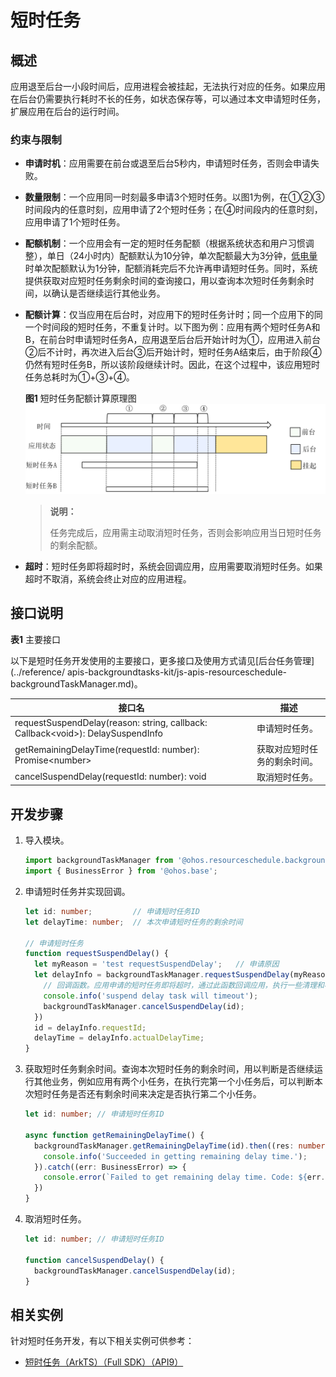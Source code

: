 # 短时任务


## 概述

应用退至后台一小段时间后，应用进程会被挂起，无法执行对应的任务。如果应用在后台仍需要执行耗时不长的任务，如状态保存等，可以通过本文申请短时任务，扩展应用在后台的运行时间。


### 约束与限制

- **申请时机**：应用需要在前台或退至后台5秒内，申请短时任务，否则会申请失败。

- **数量限制**：一个应用同一时刻最多申请3个短时任务。以图1为例，在①②③时间段内的任意时刻，应用申请了2个短时任务；在④时间段内的任意时刻，应用申请了1个短时任务。

- **配额机制**：一个应用会有一定的短时任务配额（根据系统状态和用户习惯调整），单日（24小时内）配额默认为10分钟，单次配额最大为3分钟，[低电量](../reference/apis-basic-services-kit/js-apis-battery-info.md)时单次配额默认为1分钟，配额消耗完后不允许再申请短时任务。同时，系统提供获取对应短时任务剩余时间的查询接口，用以查询本次短时任务剩余时间，以确认是否继续运行其他业务。

- **配额计算**：仅当应用在后台时，对应用下的短时任务计时；同一个应用下的同一个时间段的短时任务，不重复计时。以下图为例：应用有两个短时任务A和B，在前台时申请短时任务A，应用退至后台后开始计时为①，应用进入前台②后不计时，再次进入后台③后开始计时，短时任务A结束后，由于阶段④仍然有短时任务B，所以该阶段继续计时。因此，在这个过程中，该应用短时任务总耗时为①+③+④。  
  
  **图1** 短时任务配额计算原理图      
  ![transient-task](figures/transient-task.png)
    
  > **说明：**
  >
  > 任务完成后，应用需主动取消短时任务，否则会影响应用当日短时任务的剩余配额。

- **超时**：短时任务即将超时时，系统会回调应用，应用需要取消短时任务。如果超时不取消，系统会终止对应的应用进程。

## 接口说明

**表1** 主要接口

以下是短时任务开发使用的主要接口，更多接口及使用方式请见[后台任务管理](../reference/ apis-backgroundtasks-kit/js-apis-resourceschedule-backgroundTaskManager.md)。

| 接口名 | 描述 |
| -------- | -------- |
| requestSuspendDelay(reason: string, callback: Callback&lt;void&gt;): DelaySuspendInfo | 申请短时任务。 |
| getRemainingDelayTime(requestId: number): Promise&lt;number&gt; | 获取对应短时任务的剩余时间。 |
| cancelSuspendDelay(requestId: number): void | 取消短时任务。 |


## 开发步骤

1. 导入模块。
   
   ```ts
   import backgroundTaskManager from '@ohos.resourceschedule.backgroundTaskManager';
   import { BusinessError } from '@ohos.base';
   ```

2. 申请短时任务并实现回调。
   
   ```ts
   let id: number;         // 申请短时任务ID
   let delayTime: number;  // 本次申请短时任务的剩余时间

   // 申请短时任务
   function requestSuspendDelay() {
     let myReason = 'test requestSuspendDelay';   // 申请原因
     let delayInfo = backgroundTaskManager.requestSuspendDelay(myReason, () => {
       // 回调函数。应用申请的短时任务即将超时，通过此函数回调应用，执行一些清理和标注工作，并取消短时任务
       console.info('suspend delay task will timeout');
       backgroundTaskManager.cancelSuspendDelay(id);
     })
     id = delayInfo.requestId;
     delayTime = delayInfo.actualDelayTime;
   }
   ```

3. 获取短时任务剩余时间。查询本次短时任务的剩余时间，用以判断是否继续运行其他业务，例如应用有两个小任务，在执行完第一个小任务后，可以判断本次短时任务是否还有剩余时间来决定是否执行第二个小任务。
   
   ```ts
   let id: number; // 申请短时任务ID

   async function getRemainingDelayTime() {
     backgroundTaskManager.getRemainingDelayTime(id).then((res: number) => {
       console.info('Succeeded in getting remaining delay time.');
     }).catch((err: BusinessError) => {
       console.error(`Failed to get remaining delay time. Code: ${err.code}, message: ${err.message}`);
     })
   }
   ```

4. 取消短时任务。
   
   ```ts
   let id: number; // 申请短时任务ID
  
   function cancelSuspendDelay() {
     backgroundTaskManager.cancelSuspendDelay(id);
   }
   ```

## 相关实例

针对短时任务开发，有以下相关实例可供参考：

- [短时任务（ArkTS）（Full SDK）（API9）](https://gitee.com/openharmony/applications_app_samples/tree/master/code/BasicFeature/TaskManagement/TransientTask)